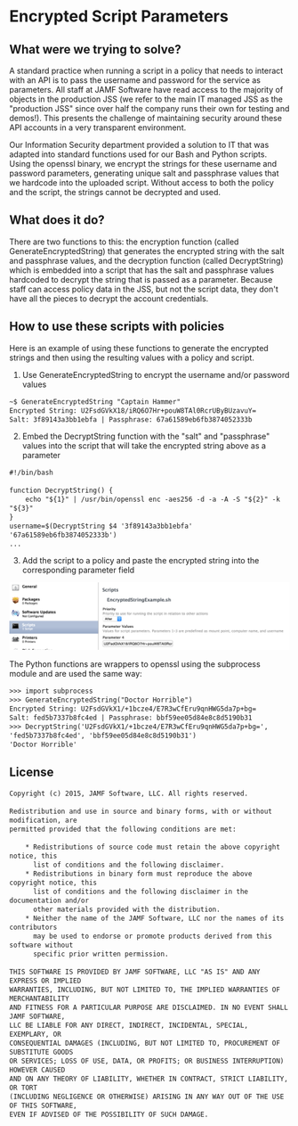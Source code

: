# Encrypted Script Parameters

## What were we trying to solve?

A standard practice when running a script in a policy that needs to interact with an API is to pass the username and password for the service as parameters. All staff at JAMF Software have read access to the majority of objects in the production JSS (we refer to the main IT managed JSS as the "production JSS" since over half the company runs their own for testing and demos!). This presents the challenge of maintaining security around these API accounts in a very transparent environment.

Our Information Security department provided a solution to IT that was adapted into standard functions used for our Bash and Python scripts. Using the openssl binary, we encrypt the strings for these username and password parameters, generating unique salt and passphrase values that we hardcode into the uploaded script. Without access to both the policy and the script, the strings cannot be decrypted and used.

## What does it do?

There are two functions to this: the encryption function (called GenerateEncryptedString) that generates the encrypted string with the salt and passphrase values, and the decryption function (called DecryptString) which is embedded into a script that has the salt and passphrase values hardcoded to decrypt the string that is passed as a parameter. Because staff can access policy data in the JSS, but not the script data, they don't have all the pieces to decrypt the account credentials.

## How to use these scripts with policies

Here is an example of using these functions to generate the encrypted strings and then using the resulting values with a policy and script.

1) Use GenerateEncryptedString to encrypt the username and/or password values

```
~$ GenerateEncryptedString "Captain Hammer"
Encrypted String: U2FsdGVkX18/iRQ6O7Hr+pouW8TAl0RcrUByBUzavuY=
Salt: 3f89143a3bb1ebfa | Passphrase: 67a61589eb6fb3874052333b
```
2) Embed the DecryptString function with the "salt" and "passphrase" values into the script that will take the encrypted string above as a parameter

```
#!/bin/bash

function DecryptString() {
    echo "${1}" | /usr/bin/openssl enc -aes256 -d -a -A -S "${2}" -k "${3}"
}
username=$(DecryptString $4 '3f89143a3bb1ebfa' '67a61589eb6fb3874052333b') 
...
```

3) Add the script to a policy and paste the encrypted string into the corresponding parameter field

![Screenshot](/images/policy.png)

The Python functions are wrappers to openssl using the subprocess module and are used the same way:

```
>>> import subprocess
>>> GenerateEncryptedString("Doctor Horrible")
Encrypted String: U2FsdGVkX1/+1bcze4/E7R3wCfEru9qnHWG5da7p+bg=
Salt: fed5b7337b8fc4ed | Passphrase: bbf59ee05d84e8c8d5190b31
>>> DecryptString('U2FsdGVkX1/+1bcze4/E7R3wCfEru9qnHWG5da7p+bg=', 'fed5b7337b8fc4ed', 'bbf59ee05d84e8c8d5190b31')
'Doctor Horrible'
``` 

## License

```
Copyright (c) 2015, JAMF Software, LLC. All rights reserved.

Redistribution and use in source and binary forms, with or without modification, are
permitted provided that the following conditions are met:

    * Redistributions of source code must retain the above copyright notice, this
      list of conditions and the following disclaimer.
    * Redistributions in binary form must reproduce the above copyright notice, this
      list of conditions and the following disclaimer in the documentation and/or
      other materials provided with the distribution.
    * Neither the name of the JAMF Software, LLC nor the names of its contributors
      may be used to endorse or promote products derived from this software without
      specific prior written permission.
      
THIS SOFTWARE IS PROVIDED BY JAMF SOFTWARE, LLC "AS IS" AND ANY EXPRESS OR IMPLIED
WARRANTIES, INCLUDING, BUT NOT LIMITED TO, THE IMPLIED WARRANTIES OF MERCHANTABILITY
AND FITNESS FOR A PARTICULAR PURPOSE ARE DISCLAIMED. IN NO EVENT SHALL JAMF SOFTWARE,
LLC BE LIABLE FOR ANY DIRECT, INDIRECT, INCIDENTAL, SPECIAL, EXEMPLARY, OR
CONSEQUENTIAL DAMAGES (INCLUDING, BUT NOT LIMITED TO, PROCUREMENT OF SUBSTITUTE GOODS
OR SERVICES; LOSS OF USE, DATA, OR PROFITS; OR BUSINESS INTERRUPTION) HOWEVER CAUSED
AND ON ANY THEORY OF LIABILITY, WHETHER IN CONTRACT, STRICT LIABILITY, OR TORT
(INCLUDING NEGLIGENCE OR OTHERWISE) ARISING IN ANY WAY OUT OF THE USE OF THIS SOFTWARE,
EVEN IF ADVISED OF THE POSSIBILITY OF SUCH DAMAGE.
```